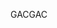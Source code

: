  <span data-ttu-id="378b1-101">GAC</span><span class="sxs-lookup"><span data-stu-id="378b1-101">GAC</span></span> 
